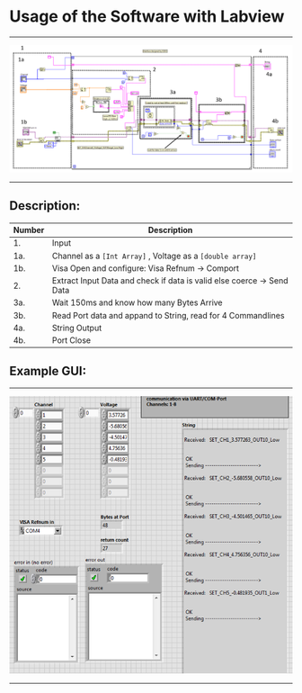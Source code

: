 # Usage of the Software with Labview
***
![Image][1]
***
## Description:
Number | Description 
--- | ---
 1\. | Input 
 1a\. | Channel as a `[Int Array]` , Voltage as a `[double array]`
 1b\. | Visa Open and configure: Visa Refnum -> Comport 
 2\. | Extract Input Data and check if data is valid else coerce -> Send Data
 3a\. | Wait 150ms and know how many Bytes Arrive
 3b\. | Read Port data and appand to String, read for 4 Commandlines
 4a\. | String Output
 4b\. | Port Close
 
## Example GUI:
***
![Image][2]
***


[1]:https://github.com/Krypt0pr0xy/Streufeldkompensation_Official_Software/blob/master/mainIODO_screen_shot.PNG
[2]:https://github.com/Krypt0pr0xy/Streufeldkompensation_Official_Software/blob/master/mainIODO_screenshot_frontpanel.PNG
